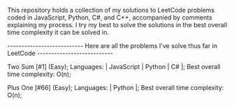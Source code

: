 This repository holds a collection of my solutions to LeetCode problems coded in JavaScript, Python, C#, and C++, accompanied by comments explaining my process. I try my best to solve the solutions in the best overall time complexity it can be solved in. 



--------------------------- Here are all the problems I've solve thus far in LeetCode ---------------------------

  Two Sum [#1] (Easy); Languages: | JavaScript | Python | C# |; Best overall time complexity: O(n);
  
  Plus One [#66] (Easy); Languages: | Python |; Best overall time complexity: O(n);
